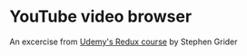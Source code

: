 # YouTube video browser 

An excercise from [Udemy's Redux course](https://www.udemy.com/react-redux)  by Stephen Grider

